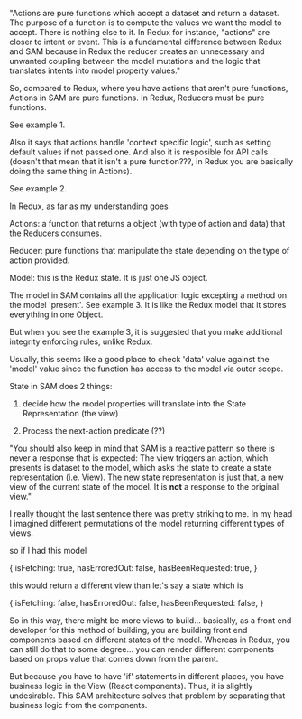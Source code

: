 "Actions are pure functions which accept a dataset and return a dataset. The purpose of a function is to compute the values we want the model to accept. There is nothing else to it. In Redux for instance, "actions" are closer to intent or event. This is a fundamental difference between Redux and SAM because in Redux the reducer creates an unnecessary and unwanted coupling between the model mutations and the logic that translates intents into model property values."

So, compared to Redux, where you have actions that aren't pure functions, Actions in SAM are pure functions. In Redux, Reducers must be pure functions. 

See example 1.

Also it says that actions handle 'context specific logic', such as setting default values if not passed one. And also it is resposible for API calls (doesn't that mean that it isn't a pure function???, in Redux you are basically doing the same thing in Actions).
 
See example 2.

In Redux, as far as my understanding goes

Actions: a function that returns a object (with type of action and data) that the Reducers consumes.

Reducer: pure functions that manipulate the state depending on the type of action provided.

Model: this is the Redux state. It is just one JS object.

The model in SAM contains all the application logic excepting a method on the model 'present'. See example 3. It is like the Redux model that it stores everything in one Object. 

But when you see the example 3, it is suggested that you make additional integrity enforcing rules, unlike Redux. 

Usually, this seems like a good place to check 'data' value against the 'model' value since the function has access to the model via outer scope.

State in SAM does 2 things:
1. decide how the model properties will translate into the State Representation (the view)

2. Process the next-action predicate (??)

"You should also keep in mind that SAM is a reactive pattern so there is never a response that is expected: The view triggers an action, which presents is dataset to the model, which asks the state to create a state representation (i.e. View). The new state representation is just that, a new view of the current state of the model. It is **not** a response to the original view."

I really thought the last sentence there was pretty striking to me. In my head I imagined different permutations of the model returning different types of views. 

so if I had this model 

{
  isFetching: true,
  hasErroredOut: false,
  hasBeenRequested: true,
}

this would return a different view than let's say a state which is

{
  isFetching: false,
  hasErroredOut: false,
  hasBeenRequested: false,
}

So in this way, there might be more views to build... basically, as a front end developer for this method of building, you are building front end components based on different states of the model. Whereas in Redux, you can still do that to some degree... you can render different components based on props value that comes down from the parent. 

But because you have to have 'if' statements in different places, you have business logic in the View (React components). Thus, it is slightly undesirable. This SAM architecture solves that problem by separating that business logic from the components. 









